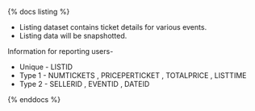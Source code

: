  {% docs listing %}
 
 - Listing dataset contains ticket details for various events.
 - Listing data will be snapshotted. 

 Information for reporting users-

 - Unique - LISTID
 - Type 1 - NUMTICKETS , PRICEPERTICKET , TOTALPRICE , LISTTIME 
 - Type 2 - SELLERID , EVENTID , DATEID

{% enddocs %}